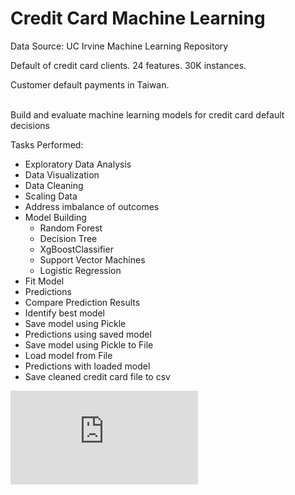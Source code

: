# Credit Card Machine Learning 

<p>Data Source: UC Irvine Machine Learning Repository</p>
<p>Default of credit card clients. 24 features. 30K instances.</p>
<p>Customer default payments in Taiwan.</p>

<br> Build and evaluate machine learning models for credit card default decisions</br>

Tasks Performed:
* Exploratory Data Analysis
* Data Visualization
* Data Cleaning
* Scaling Data
* Address imbalance of outcomes
* Model Building
    * Random Forest
    * Decision Tree
    * XgBoostClassifier
    * Support Vector Machines
    * Logistic Regression
* Fit Model
* Predictions
* Compare Prediction Results
* Identify best model
* Save model using Pickle
* Predictions using saved model
* Save model using Pickle to File
* Load model from File
* Predictions with loaded model
* Save cleaned credit card file to csv



![Credit Card Machine Learning PDF](https://github.com/Sarah269/glowing-dollop/blob/main/Credit%20Card%20Machine%20Learning/CreditCardML_Final.pdf)
